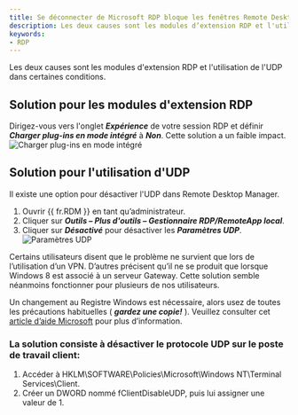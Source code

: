 ```yaml
---
title: Se déconnecter de Microsoft RDP bloque les fenêtres Remote Desktop Manager
description: Les deux causes sont les modules d’extension RDP et l'utilisation de l'UDP dans certaines conditions.
keywords:
- RDP
---
```

Les deux causes sont les modules d'extension RDP et l'utilisation de l'UDP dans certaines conditions. 
## Solution pour les modules d'extension RDP 
Dirigez-vous vers l'onglet ***Expérience*** de votre session RDP et définir ***Charger plug-ins en mode intégré*** à ***Non***. Cette solution a un faible impact. 
![Charger plug-ins en mode intégré](https://webdevolutions.azureedge.net/docs/fr/kb/KB4021.png) 
## Solution pour l'utilisation d'UDP 
Il existe une option pour désactiver l'UDP dans Remote Desktop Manager. 
1. Ouvrir {{ fr.RDM }} en tant qu’administrateur. 
2. Cliquer sur ***Outils – Plus d'outils – Gestionnaire RDP/RemoteApp local***. 
3. Cliquer sur ***Désactivé*** pour désactiver les ***Paramètres UDP***. 
![Paramètres UDP](https://webdevolutions.azureedge.net/docs/fr/kb/KB4022.png) 

Certains utilisateurs disent que le problème ne survient que lors de l’utilisation d’un VPN. D’autres précisent qu’il ne se produit que lorsque Windows 8 est associé à un serveur Gateway. Cette solution semble néanmoins fonctionner pour plusieurs de nos utilisateurs.  

Un changement au Registre Windows est nécessaire, alors usez de toutes les précautions habituelles ( ***gardez une copie!*** ). Veuillez consulter cet [article d’aide Microsoft](https://docs.microsoft.com/fr-ca/troubleshoot/windows-server/performance/windows-registry-advanced-users) pour plus d’information. 
### La solution consiste à désactiver le protocole UDP sur le poste de travail client: 
1. Accéder à HKLM\SOFTWARE\Policies\Microsoft\Windows NT\Terminal Services\Client. 
2. Créer un DWORD nommé fClientDisableUDP, puis lui assigner une valeur de 1. 

